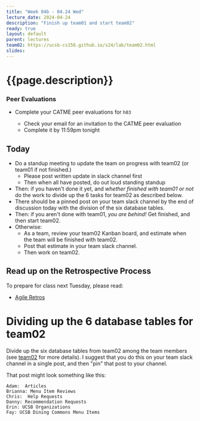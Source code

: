 ```yaml
---
title: "Week 04b - 04.24 Wed"
lecture_date: 2024-04-24
description: "Finish up team01 and start team02"
ready: true
layout: default
parent: lectures
team02: https://ucsb-cs156.github.io/s24/lab/team02.html
slides:
---
```


# {{page.description}}

### Peer Evaluations

* Complete your CATME peer evaluations for `h03`

  * Check your email for an invitation to the CATME peer evaluation
  * Complete it by 11:59pm tonight

## Today

* Do a standup meeting to update the team on progress with team02 (or team01 if not finished.)
  * Please post written update in slack channel first
  * Then when all have posted, do out loud standing standup
* Then: if you haven't done it yet, and *whether finished with team01 or not* do the work to divide up the 6 tasks for team02 as described below.
* There should be a pinned post on your team slack channel by the end of discussion today with the division of the six database tables.
* Then: if you aren't done with team01, *you are behind!*  Get finished, and then start team02.
* Otherwise:
  * As a team, review your team02 Kanban board, and estimate when the team will be finished with team02.
  * Post that estimate in your team slack channel.
  * Then work on team02.

## Read up on the Retrospective Process

To prepare for class next Tuesday, please read: 
* [Agile Retros](https://ucsb-cs156.github.io/topics/agile/agile_retros.html)

# Dividing up the 6 database tables for team02

Divide up the six database tables from team02 among the team members (see [team02]({{page.team02}}) for more details).  I suggest that you do this on your team slack channel in a single post, and then "pin" that post to your channel.

That post might look something like this:

```
Adam:  Articles
Brianna: Menu Item Reviews
Chris:  Help Requests
Danny: Recommendation Requests
Erin: UCSB Organizations
Fay: UCSB Dining Commons Menu Items
```
